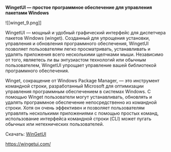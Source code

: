 **WingetUI — простое программное обеспечение для управления пакетами Windows**

![[winget_9.png]]

WingetUI — мощный и удобный графический интерфейс для диспетчера пакетов Windows (winget). Созданный для упрощения установки, управления и обновления программного обеспечения, WingetUI позволяет пользователям легко просматривать, устанавливать и удалять приложения всего несколькими щелчками мыши. Независимо от того, являетесь ли вы энтузиастом технологий или обычным пользователем, WingetUI упрощает управление вашей библиотекой программного обеспечения.

Winget, сокращение от Windows Package Manager, — это инструмент командной строки, разработанный Microsoft для оптимизации управления программным обеспечением в системах Windows. С помощью Winget пользователи могут устанавливать, обновлять и удалять программное обеспечение непосредственно из командной строки. Хотя он очень эффективен и позволяет пользователям управлять несколькими приложениями с помощью простых команд, использование интерфейса командной строки (CLI) может пугать обычных или нетехнических пользователей.

Скачать: [WinGetUI](wingetui-3-1-1.exe)

https://wingetui.com/